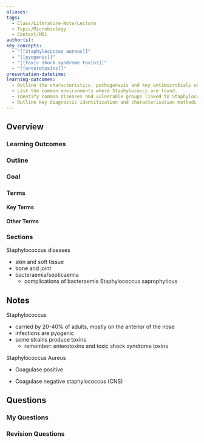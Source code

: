 ```yaml
---
aliases: 
tags:
  - Class/Literature-Note/Lecture
  - Topic/Microbiology
  - Context/MD1
author(s): 
key_concepts:
  - "[[Staphylococcus aureus]]"
  - "[[pyogenic]]"
  - "[[toxic shock syndrome toxins]]"
  - "[[enterotoxins]]"
presentation-datetime: 
learning-outcomes:
  - Outline the characteristics, pathogenesis and key antimicrobials used for Staphylococcus aureus.
  - List the common environments where Staphylococci are found.
  - Identify common diseases and vulnerable groups linked to Staphylococci
  - Outline key diagnostic identification and characterisation methods for Staphylococci
---
```



## Overview
### Learning Outcomes

### Outline

### Goal

### Terms
#### Key Terms

#### Other Terms

### Sections
Staphylococcus diseases
- skin and soft tissue
- bone and joint
- bacteraemia/septicaemia
	- complications of bacteraemia
Staphylococcus saprophyticus

## Notes
Staphylococcus
- carried by 20-40% of adults, mostly on the anterior of the nose
- infections are pyogenic
- some strains produce toxins
	- remember: enterotoxins and toxic shock syndrome toxins

Staphylococcus Aureus
- Coagulase positive

- Coagulase negative staphylococcus (CNS)
## Questions

### My Questions
### Revision Questions




